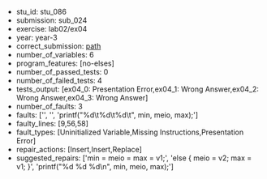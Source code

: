 - stu_id: stu_086	       
- submission: sub_024
- exercise: lab02/ex04
- year: year-3
- correct_submission: [path](https://github.com/pmorvalho/C-Pack-IPAs/blob/main/correct_submissions/year-3/lab02/ex04/ex04-stu_086-sub_022)
- number_of_variables: 6
- program_features: [no-elses] 
- number_of_passed_tests: 0
- number_of_failed_tests: 4
- tests_output: [ex04_0: Presentation Error,ex04_1: Wrong Answer,ex04_2: Wrong Answer,ex04_3: Wrong Answer]
- number_of_faults: 3
- faults: ['', '', 'printf("%d\t%d\t%d\t", min, meio, max);']
- faulty_lines: [9,56,58]
- fault_types: [Uninitialized Variable,Missing Instructions,Presentation Error]
- repair_actions: [Insert,Insert,Replace] 
- suggested_repairs: ['min = meio = max = v1;', 'else { meio = v2; max = v1; }', 'printf("%d %d %d\n", min, meio, max);']

